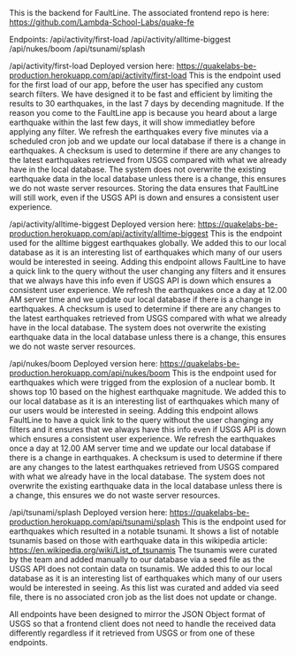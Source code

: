 This is the backend for FaultLine. The associated frontend repo is here: https://github.com/Lambda-School-Labs/quake-fe

Endpoints:
/api/activity/first-load
/api/activity/alltime-biggest
/api/nukes/boom
/api/tsunami/splash

/api/activity/first-load
Deployed version here: https://quakelabs-be-production.herokuapp.com/api/activity/first-load
This is the endpoint used for the first load of our app, before the user has specified any custom search filters.
We have designed it to be fast and efficient by limiting the results to 30 earthquakes, in the last 7 days by decending magnitude.
If the reason you come to the FaultLine app is because you heard about a large earthquake within the last few days, it will show immediatley before applying any filter.
We refresh the earthquakes every five minutes via a scheduled cron job and we update our local database if there is a change in earthquakes.
A checksum is used to determine if there are any changes to the latest earthquakes retrieved from USGS compared with what we already have in the local database.
The system does not overwrite the existing earthquake data in the local database unless there is a change, this ensures we do not waste server resources.
Storing the data ensures that FaultLine will still work, even if the USGS API is down and ensures a consistent user experience.

/api/activity/alltime-biggest
Deployed version here: https://quakelabs-be-production.herokuapp.com/api/activity/alltime-biggest
This is the endpoint used for the alltime biggest earthquakes globally.
We added this to our local database as it is an interesting list of earthquakes which many of our users would be interested in seeing.
Adding this endpoint allows FaultLine to have a quick link to the query without the user changing any filters and it ensures that we always have this info even if USGS API is down which ensures a consistent user experience. 
We refresh the earthquakes once a day at 12.00 AM server time and we update our local database if there is a change in earthquakes.
A checksum is used to determine if there are any changes to the latest earthquakes retrieved from USGS compared with what we already have in the local database.
The system does not overwrite the existing earthquake data in the local database unless there is a change, this ensures we do not waste server resources.

/api/nukes/boom
Deployed version here: https://quakelabs-be-production.herokuapp.com/api/nukes/boom
This is the endpoint used for earthquakes which were trigged from the explosion of a nuclear bomb. It shows top 10 based on the highest earthquake magnitude.
We added this to our local database as it is an interesting list of earthquakes which many of our users would be interested in seeing.
Adding this endpoint allows FaultLine to have a quick link to the query without the user changing any filters and it ensures that we always have this info even if USGS API is down which ensures a consistent user experience. 
We refresh the earthquakes once a day at 12.00 AM server time and we update our local database if there is a change in earthquakes.
A checksum is used to determine if there are any changes to the latest earthquakes retrieved from USGS compared with what we already have in the local database.
The system does not overwrite the existing earthquake data in the local database unless there is a change, this ensures we do not waste server resources.

/api/tsunami/splash
Deployed version here: https://quakelabs-be-production.herokuapp.com/api/tsunami/splash
This is the endpoint used for earthquakes which resulted in a notable tsunami. It shows a list of notable tsunamis based on those with earthquake data in this wikipedia article: https://en.wikipedia.org/wiki/List_of_tsunamis
The tsunamis were curated by the team and added manually to our database via a seed file as the USGS API does not contain data on tsunamis.
We added this to our local database as it is an interesting list of earthquakes which many of our users would be interested in seeing.
As this list was curated and added via seed file, there is no associated cron job as the list does not update or change.


All endpoints have been designed to mirror the JSON Object format of USGS so that a frontend client does not need to handle the received data differently regardless if it retrieved from USGS or from one of these endpoints.




